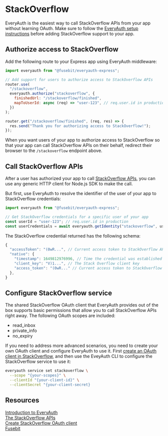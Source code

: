 # StackOverflow

EveryAuth is the easiest way to call StackOverflow APIs from your app without learning OAuth. Make sure to follow the [EveryAuth setup instructions](../README.md) before adding StackOverflow support to your app.

## Authorize access to StackOverflow

Add the following route to your Express app using EveryAuth middleware:

```javascript
import everyauth from "@fusebit/everyauth-express";

// Add support for users to authorize access to StackOverflow APIs
router.use(
  "/stackoverflow",
  everyauth.authorize("stackoverflow", {
    finishedUrl: "/stackoverflow/finished",
    mapToUserId: async (req) => "user-123", // req.user.id in production
  })
);

router.get("/stackoverflow/finished", (req, res) => {
  res.send("Thank you for authorizing access to StackOverflow!");
});
```

When you want users of your app to authorize access to StackOverflow so that your app can call StackOverflow APIs on their behalf, redirect their browser to the `/stackoverflow` endpoint above.

## Call StackOverflow APIs

After a user has authorized your app to call [StackOverflow APIs](https://api.stackexchange.com/docs), you can use any generic HTTP client for Node.js SDK to make the call. 

But first, use EveryAuth to resolve the identifier of the user of your app to StackOverflow credentials:

```javascript
import everyauth from "@fusebit/everyauth-express";

// Get StackOverflow credentials for a specific user of your app
const userId = "user-123"; // req.user.id in production
const userCredentials = await everyauth.getIdentity("stackoverflow", userId);
```

The StackOverflow credential returned has the following schema:

```javascript
{
  "accessToken": "(0wR...", // Current access token to StackOverflow APIs
  "native": {
    "timestamp": 1649812976996, // Time the credential was established
    "client_key": "V)1...", // The Stack Overflow client key
    "access_token": "(0wR..." // Current access token to StackOverflow APIs
  },
}
```

## Configure StackOverflow service

The shared StackOverflow OAuth client that EveryAuth provides out of the box supports basic permissions that allow you to call StackOverflow APIs right away. The following OAuth scopes are included:
* read_inbox 
* private_info 
* no_expiry

If you need to address more advanced scenarios, you need to create your own OAuth client and configure EveryAuth to use it. First [create an OAuth client in StackOverflow](https://developers.stackoverflow.com/adwords/api/docs/guides/authentication), and then use the EveyAuth CLI to configure the StackOverflow service to use it:

```bash
everyauth service set stackoverflow \
  --scope "{your-scopes}" \
  --clientId "{your-client-id}" \
  --clientSecret "{your-client-secret}
```

## Resources

[Introduction to EveryAuth](../README.md)  
[The StackOverflow APIs](https://api.stackexchange.com/docs)  
[Create StackOverflow OAuth client](https://developers.stackoverflow.com/adwords/api/docs/guides/authentication)  
[Fusebit](https://fusebit.io)
